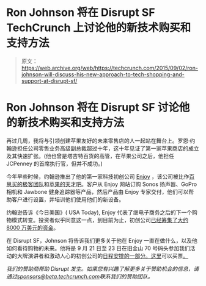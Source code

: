 # Ron Johnson 将在 Disrupt SF TechCrunch 上讨论他的新技术购买和支持方法

> 原文：<https://web.archive.org/web/https://techcrunch.com/2015/09/02/ron-johnson-will-discuss-his-new-approach-to-tech-shopping-and-support-at-disrupt-sf/>

# Ron Johnson 将在 Disrupt SF 讨论他的新技术购买和支持方法

再过几周，我将与引领创建苹果友好的未来零售店的人一起站在舞台上。罗恩·约翰逊担任公司零售业务高级副总裁超过十年，这十年见证了第一家苹果商店的成立及其快速扩张。(他也曾是塔吉特百货的高管，在苹果公司之后，他担任 JCPenney 的首席执行官，但并不成功。)

今年早些时候，约翰逊推出了他的第一家科技初创公司 [Enjoy](https://web.archive.org/web/20230129112310/https://www.goenjoy.com/) ，该公司被比作[百思买的极客团队](https://web.archive.org/web/20230129112310/http://www.forbes.com/sites/paularosenblum/2015/05/07/ron-johnson-may-enjoy-his-new-business-but-will-shoppers-agree/)和[苹果的天才吧](https://web.archive.org/web/20230129112310/http://www.usatoday.com/story/tech/2015/05/06/apple-store-guru-aims-to-reinvent-tech-shopping/26534653/)。客户从 Enjoy 网站订购 Sonos 扬声器、GoPro 相机和 Jawbone 健身追踪器等产品，然后产品由 Enjoy 专家交付，他们可以帮助客户进行设置，并培训他们使用他们的新设备。

约翰逊告诉《今日美国》( USA Today), Enjoy 代表了继电子商务之后的下一个购物模式转变。投资者似乎同意这一点，到目前为止，初创公司[已经筹集了大约 8000 万美元的资金](https://web.archive.org/web/20230129112310/http://www.forbes.com/sites/ryanmac/2015/08/05/ron-johnson-raises-50-million-for-e-commerce-venture-enjoy/)。

在 Disrupt SF，Johnson 将告诉我们更多关于他在 Enjoy 一直在做什么，以及他如何看待购物的未来。他将是 9 月 21 日至 23 日在旧金山 70 号码头参加我们活动的大牌演讲者和激动人心的初创公司的[日程安排的一部分。这里](https://web.archive.org/web/20230129112310/https://techcrunch.com/2015/08/27/announcing-the-disrupt-sf-2015-agenda/)可以买票[。](https://web.archive.org/web/20230129112310/https://techcrunch.com/events/disrupt-sf-2015/tickets/)

*我们的赞助商帮助 Disrupt 发生。如果您有兴趣了解更多关于赞助机会的信息，请通过[sponsors@beta.techcrunch.com](https://web.archive.org/web/20230129112310/mailto:sponsors@beta.techcrunch.com)联系我们的赞助团队。*